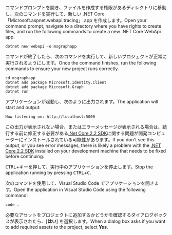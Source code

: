 <!-- markdownlint-disable MD002 MD041 -->

<span data-ttu-id="f98d3-101">コマンドプロンプトを開き、ファイルを作成する権限があるディレクトリに移動し、次のコマンドを実行して、新しい .NET Core 「Microsoft.aspnet.webapi.tracing」 app を作成します。</span><span class="sxs-lookup"><span data-stu-id="f98d3-101">Open your command prompt, navigate to a directory where you have rights to create files, and run the following commands to create a new .NET Core WebApi app.</span></span>

```shell
dotnet new webapi -o msgraphapp
```

<span data-ttu-id="f98d3-102">コマンドが終了したら、次のコマンドを実行して、新しいプロジェクトが正常に実行されるようにします。</span><span class="sxs-lookup"><span data-stu-id="f98d3-102">Once the command finishes, run the following commands to ensure your new project runs correctly.</span></span>

```shell
cd msgraphapp
dotnet add package Microsoft.Identity.Client
dotnet add package Microsoft.Graph
dotnet run
```

<span data-ttu-id="f98d3-103">アプリケーションが起動し、次のように出力されます。</span><span class="sxs-lookup"><span data-stu-id="f98d3-103">The application will start and output:</span></span>

```shell
Now listening on: http://localhost:5000
```

<span data-ttu-id="f98d3-104">この出力が表示されない場合、またはエラーメッセージが表示される場合は、続行する前に修正する必要がある[.Net Core 2.2 SDK](https://dotnet.microsoft.com/download)に関する問題が開発コンピューターにインストールされている可能性があります。</span><span class="sxs-lookup"><span data-stu-id="f98d3-104">If you don't see this output, or you see error messages, there is likely a problem with the [.NET Core 2.2 SDK](https://dotnet.microsoft.com/download) installed on your development machine that needs to be fixed before continuing.</span></span>

<span data-ttu-id="f98d3-105"><kbd>CTRL</kbd>+<kbd></kbd>キーを押して、実行中のアプリケーションを停止します。</span><span class="sxs-lookup"><span data-stu-id="f98d3-105">Stop the application running by pressing <kbd>CTRL</kbd>+<kbd>C</kbd>.</span></span>

<span data-ttu-id="f98d3-106">次のコマンドを使用して、Visual Studio Code でアプリケーションを開きます。</span><span class="sxs-lookup"><span data-stu-id="f98d3-106">Open the application in Visual Studio Code using the following command:</span></span>

```shell
code .
```

<span data-ttu-id="f98d3-107">必要なアセットをプロジェクトに追加するかどうかを確認するダイアログボックスが表示されたら、[**はい**] を選択します。</span><span class="sxs-lookup"><span data-stu-id="f98d3-107">When a dialog box asks if you want to add required assets to the project, select **Yes**.</span></span>
